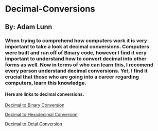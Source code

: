 # Decimal-Conversions
## By: Adam Lunn
### When trying to comprehend how computers work it is very important to take a look at decimal conversions. Computers were built and run off of Binary code, however I find it very important to understand how to convert decimal into other forms as well. Now in terms of who can learn this, I recomend every person understand decimal conversions. Yet, I find it crucial that those who are going into a career regarding computers, learn this knowledge.

#### Here are links to decimal conversions.
[Decimal to Binary Conversion](Decimal-Binary-Conversion.md)

[Decimal to Hexadecimal Conversion](Decimal-Hexadecimal-Conversion.md) 

[Decimal to Octal Conversion](Decimal-Octal-Conversion.md) 

